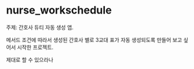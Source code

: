 # nurse_workschedule

주제: 간호사 듀티 자동 생성 앱.

메서드 조건에 따라서
생성된 간호사 별로 3교대 표가 자동 생성되도록 만들어 보고 싶어서 시작한 프로젝트.

제대로 할 수 있으라나
